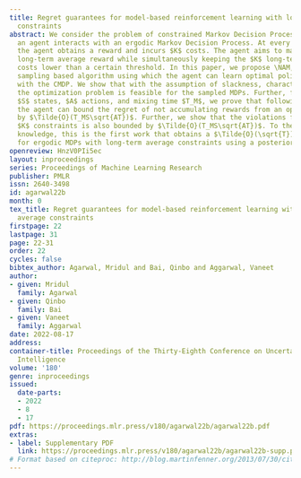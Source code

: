 ```yaml
---
title: Regret guarantees for model-based reinforcement learning with long-term average
  constraints
abstract: We consider the problem of constrained Markov Decision Process (CMDP) where
  an agent interacts with an ergodic Markov Decision Process. At every interaction,
  the agent obtains a reward and incurs $K$ costs. The agent aims to maximize the
  long-term average reward while simultaneously keeping the $K$ long-term average
  costs lower than a certain threshold. In this paper, we propose \NAM, a posterior
  sampling based algorithm using which the agent can learn optimal policies to interact
  with the CMDP. We show that with the assumption of slackness, characterized by $\kappa$,
  the optimization problem is feasible for the sampled MDPs. Further, for MDP with
  $S$ states, $A$ actions, and mixing time $T_M$, we prove that following \NAM{} algorithm,
  the agent can bound the regret of not accumulating rewards from an optimal policy
  by $\Tilde{O}(T_MS\sqrt{AT})$. Further, we show that the violations for any of the
  $K$ constraints is also bounded by $\Tilde{O}(T_MS\sqrt{AT})$. To the best of our
  knowledge, this is the first work that obtains a $\Tilde{O}(\sqrt{T})$ regret bounds
  for ergodic MDPs with long-term average constraints using a posterior sampling method.
openreview: HnzV0PIi5ec
layout: inproceedings
series: Proceedings of Machine Learning Research
publisher: PMLR
issn: 2640-3498
id: agarwal22b
month: 0
tex_title: Regret guarantees for model-based reinforcement learning with long-term
  average constraints
firstpage: 22
lastpage: 31
page: 22-31
order: 22
cycles: false
bibtex_author: Agarwal, Mridul and Bai, Qinbo and Aggarwal, Vaneet
author:
- given: Mridul
  family: Agarwal
- given: Qinbo
  family: Bai
- given: Vaneet
  family: Aggarwal
date: 2022-08-17
address:
container-title: Proceedings of the Thirty-Eighth Conference on Uncertainty in Artificial
  Intelligence
volume: '180'
genre: inproceedings
issued:
  date-parts:
  - 2022
  - 8
  - 17
pdf: https://proceedings.mlr.press/v180/agarwal22b/agarwal22b.pdf
extras:
- label: Supplementary PDF
  link: https://proceedings.mlr.press/v180/agarwal22b/agarwal22b-supp.pdf
# Format based on citeproc: http://blog.martinfenner.org/2013/07/30/citeproc-yaml-for-bibliographies/
---
```

